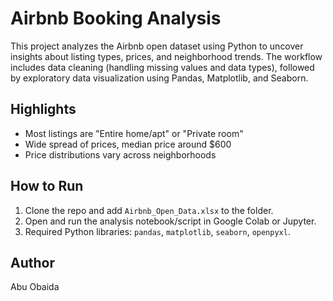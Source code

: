 # Airbnb Booking Analysis

This project analyzes the Airbnb open dataset using Python to uncover insights about listing types, prices, and neighborhood trends.
The workflow includes data cleaning (handling missing values and data types), followed by exploratory data visualization using Pandas, Matplotlib, and Seaborn.

## Highlights
- Most listings are "Entire home/apt" or "Private room"
- Wide spread of prices, median price around $600
- Price distributions vary across neighborhoods

## How to Run
1. Clone the repo and add `Airbnb_Open_Data.xlsx` to the folder.
2. Open and run the analysis notebook/script in Google Colab or Jupyter.
3. Required Python libraries: `pandas`, `matplotlib`, `seaborn`, `openpyxl`.

## Author
Abu Obaida
